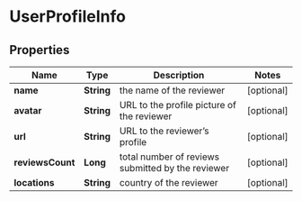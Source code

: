 

# UserProfileInfo


## Properties

| Name | Type | Description | Notes |
|------------ | ------------- | ------------- | -------------|
|**name** | **String** | the name of the reviewer |  [optional] |
|**avatar** | **String** | URL to the profile picture of the reviewer |  [optional] |
|**url** | **String** | URL to the reviewer’s profile |  [optional] |
|**reviewsCount** | **Long** | total number of reviews submitted by the reviewer |  [optional] |
|**locations** | **String** | country of the reviewer |  [optional] |



